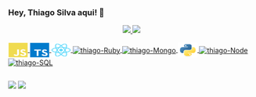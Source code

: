 ### Hey, Thiago Silva aqui! 👋

<div align="center">
  <a href="https://github.com/Eithiagosilva">
  <img height="180em" src="https://github-readme-stats.vercel.app/api?username=Eithiagosilva&show_icons=true&theme=dark&include_all_commits=true&count_private=true"/>
  <img height="180em" src="https://github-readme-stats.vercel.app/api/top-langs/?username=Eithiagosilva&layout=compact&langs_count=7&theme=dark"/>
</div>

<div style="display: inline_block"><br>
  <img align="center" alt="thiago-Js" height="30" width="40" src="https://raw.githubusercontent.com/devicons/devicon/master/icons/javascript/javascript-plain.svg">
  <img align="center" alt="thiago-Ts" height="30" width="40" src="https://raw.githubusercontent.com/devicons/devicon/master/icons/typescript/typescript-plain.svg">
  <img align="center" alt="thiago-React" height="30" width="40" src="https://raw.githubusercontent.com/devicons/devicon/master/icons/react/react-original.svg">
  <img align="center" alt="thiago-Ruby" height="30" width="40" <img src="https://cdn.jsdelivr.net/gh/devicons/devicon/icons/ruby/ruby-original.svg" />
  <img align="center" alt="thiago-Mongo" height="30" width="40" <img src="https://cdn.jsdelivr.net/gh/devicons/devicon/icons/mongodb/mongodb-original.svg" />
  
  <img align="center" alt="thiago-Python" height="30" width="40" src="https://raw.githubusercontent.com/devicons/devicon/master/icons/python/python-original.svg">
  <img align="center" alt="thiago-Node" height="30" width="40" <img src="https://cdn.jsdelivr.net/gh/devicons/devicon/icons/nodejs/nodejs-original.svg" />
   <img align="center" alt="thiago-SQL" height="30" width="40" 
            <img src="https://cdn.jsdelivr.net/gh/devicons/devicon/icons/postgresql/postgresql-original.svg" />
</div>
  
  ##
  
  <div> 
  <a href = "thiago.sizaias@gmail.com"><img src="https://img.shields.io/badge/-Gmail-%23333?style=for-the-badge&logo=gmail&logoColor=white" target="_blank"></a>
  <a href="https://www.linkedin.com/in/eithiagosilva/" target="_blank"><img src="https://img.shields.io/badge/-LinkedIn-%230077B5?style=for-the-badge&logo=linkedin&logoColor=white" target="_blank"></a> 
   
</div>
